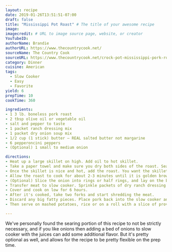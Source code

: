 ```yaml
---
layout: recipe
date: 2019-01-26T13:51:51-07:00
draft: false   
title: "Mississippi Pot Roast" # The title of your awesome recipe
image: 
imagecredit: # URL to image source page, website, or creator
YouTubeID:  
authorName: Brandie
authorURL: https://www.thecountrycook.net/
sourceName: The Country Cook
sourceURL: https://www.thecountrycook.net/crock-pot-mississippi-pork-roast/
category: Dinner
cuisine: American
tags: 
  - Slow Cooker
  - Easy
  - Favorite 
yield: 6
prepTime: 10
cookTime: 360

ingredients:
- 1 3 lb. boneless pork roast
- 2 tbsp olive oil or vegetable oil
- salt and pepper to taste
- 1 packet ranch dressing mix
- 1 packet dry onion soup mix
- 1/2 cup (1 stick) butter – REAL salted butter not margarine
- 6 pepperoncini peppers
- (Optional) 1 small to medium onion

directions:
- Heat up a large skillet on high. Add oil to hot skillet. 
- Take a paper towel and make sure you dry both sides of the roast. Season with a little bit of freshly ground pepper. 
- Once the skillet is nice and hot, add the roast. You want the skillet to be really hot to brown or "sear" the roast quickly.
- Allow the roast to cook for about 2-3 minutes until it is golden brown. Using tongs, flip the meat over and sear the other side of the roast for another 2-3 minutes. 
- (Optional) Slice the onion into rings or half rings, and lay on the bottom of the slow cooker to form a bed for the roast to lay on as it cooks.
- Transfer meat to slow cooker. Sprinkle packets of dry ranch dressing and onion soup mixes over roast. Top with a stick of butter then place peppers on and around roast.
- Cover and cook on low for 6 hours. 
- After it's cooked, take two forks and start shredding the meat.
- Discard any big fatty pieces. Place pork back into the slow cooker and stir well in the juices to coat.
- Then serve on mashed potatoes, rice or on a roll with a slice of provolone or mozzarella cheese

---
```


We've personally found the searing portion of this recipe to not be strictly necessary, and if you like onions then adding a bed of onions to slow cooker with the juices can add some additional flavor. But it's pretty optional as well, and allows for the recipe to be pretty flexible on the prep time. 